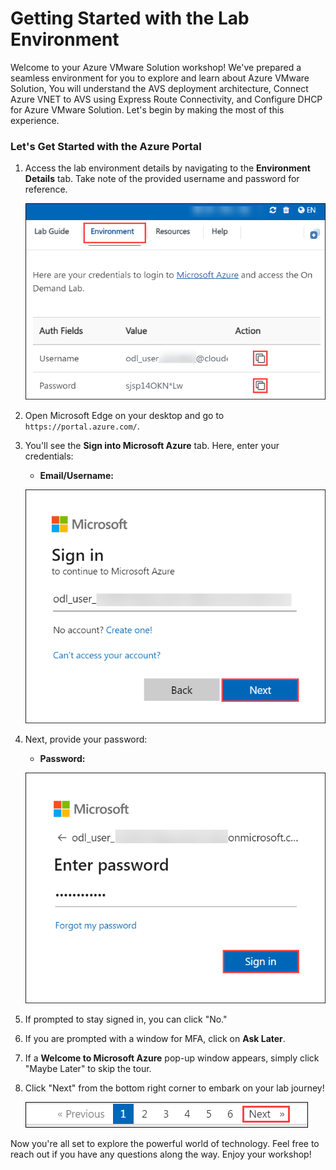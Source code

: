 # **Getting Started with the Lab Environment**

Welcome to your Azure VMware Solution workshop! We've prepared a seamless environment for you to explore and learn about Azure VMware Solution, You will understand the AVS deployment architecture, Connect Azure VNET to AVS using Express Route Connectivity, and Configure DHCP for Azure VMware Solution. Let's begin by making the most of this experience.

### **Let's Get Started with the Azure Portal**

1. Access the lab environment details by navigating to the **Environment Details** tab. Take note of the provided username and password for reference.

   ![Enter Your Username](../Images/evn.png)
 
2. Open Microsoft Edge on your desktop and go to `https://portal.azure.com/`.
 
3. You'll see the **Sign into Microsoft Azure** tab. Here, enter your credentials:
 
   - **Email/Username:** <inject key="AzureAdUserEmail"></inject>
 
    ![Enter Your Username](../Images/gH.png)
 
4. Next, provide your password:
 
   - **Password:** <inject key="AzureAdUserPassword"></inject>
 
   ![Enter Your Password](../Images/gI.png)
 
5. If prompted to stay signed in, you can click "No."

6. If you are prompted with a window for MFA, click on **Ask Later**.

7. If a **Welcome to Microsoft Azure** pop-up window appears, simply click "Maybe Later" to skip the tour.
 
8. Click "Next" from the bottom right corner to embark on your lab journey!
 
     ![Start Your Azure Journey](../Images/gJ.png)
 
Now you're all set to explore the powerful world of technology. Feel free to reach out if you have any questions along the way. Enjoy your workshop!

